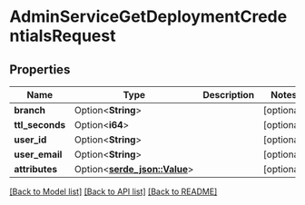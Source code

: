 # AdminServiceGetDeploymentCredentialsRequest

## Properties

Name | Type | Description | Notes
------------ | ------------- | ------------- | -------------
**branch** | Option<**String**> |  | [optional]
**ttl_seconds** | Option<**i64**> |  | [optional]
**user_id** | Option<**String**> |  | [optional]
**user_email** | Option<**String**> |  | [optional]
**attributes** | Option<[**serde_json::Value**](.md)> |  | [optional]

[[Back to Model list]](../README.md#documentation-for-models) [[Back to API list]](../README.md#documentation-for-api-endpoints) [[Back to README]](../README.md)


